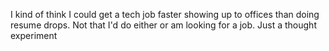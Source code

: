 I kind of think I could get a tech job faster showing up to offices than doing resume drops. Not that I'd do either or am looking for a job. Just a thought experiment

